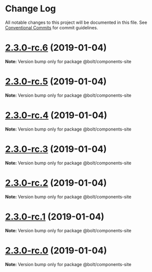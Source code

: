 # Change Log

All notable changes to this project will be documented in this file.
See [Conventional Commits](https://conventionalcommits.org) for commit guidelines.

# [2.3.0-rc.6](https://github.com/bolt-design-system/bolt/tree/master/packages/components/bolt-site/compare/v2.3.0-rc.5...v2.3.0-rc.6) (2019-01-04)

**Note:** Version bump only for package @bolt/components-site





# [2.3.0-rc.5](https://github.com/bolt-design-system/bolt/tree/master/packages/components/bolt-site/compare/v2.3.0-rc.4...v2.3.0-rc.5) (2019-01-04)

**Note:** Version bump only for package @bolt/components-site





# [2.3.0-rc.4](https://github.com/bolt-design-system/bolt/tree/master/packages/components/bolt-site/compare/v2.3.0-rc.3...v2.3.0-rc.4) (2019-01-04)

**Note:** Version bump only for package @bolt/components-site





# [2.3.0-rc.3](https://github.com/bolt-design-system/bolt/tree/master/packages/components/bolt-site/compare/v2.3.0-rc.2...v2.3.0-rc.3) (2019-01-04)

**Note:** Version bump only for package @bolt/components-site





# [2.3.0-rc.2](https://github.com/bolt-design-system/bolt/tree/master/packages/components/bolt-site/compare/v2.3.0-rc.1...v2.3.0-rc.2) (2019-01-04)

**Note:** Version bump only for package @bolt/components-site





# [2.3.0-rc.1](https://github.com/bolt-design-system/bolt/tree/master/packages/components/bolt-site/compare/vv2.3.0-rc.0...v2.3.0-rc.1) (2019-01-04)

**Note:** Version bump only for package @bolt/components-site





# [2.3.0-rc.0](https://github.com/bolt-design-system/bolt/tree/master/packages/components/bolt-site/compare/v2.2.1...v2.3.0-rc.0) (2019-01-04)

**Note:** Version bump only for package @bolt/components-site
